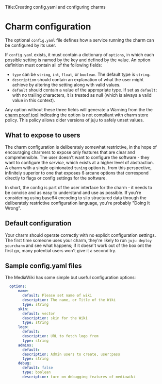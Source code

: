 Title:Creating config.yaml and configuring charms

# Charm configuration

The optional `config.yaml` file defines how a service running the charm can be
configured by its user.

If `config.yaml` exists, it must contain a dictionary of `options`, in which
each possible setting is named by the key and defined by the value. An option
definition must contain all of the following fields:

  - `type` can be `string`, `int`, `float`, or `boolean`. The default type is
    `string`.
  - `description` should contain an explanation of what the user might achieve
    by altering the setting along with valid values.
  - `default` should contain a value of the appropriate type. If set as
    `default:` with no trailing characters, it is treated as null (which is
    always a valid value in this context).

Any option without these three fields will generate a Warning from the the
[charm proof tool](tools-charm-tools.html#proof)
indicating the option is not compliant with charm store policy. This policy
allows older versions of juju to safely unset values.

## What to expose to users

The charm configuration is deliberately somewhat restrictive, in the hope of
encouraging charmers to expose only features that are clear and comprehensible.
The user doesn't want to configure the software - they want to configure the
_service_, which exists at a higher level of abstraction. A charm with a single
opinionated `tuning` option is, from this perspective, infinitely superior to
one that exposes 6 arcane options that correspond directly to flags or config
settings for the software.

In short, the config is part of the user interface for the charm - it needs to
be concise and as easy to understand and use as possible. If you're considering
using base64 encoding to slip structured data through the deliberately
restrictive configuration language, you're probably "Doing It Wrong".

## Default configuration

Your charm should operate correctly with no explicit configuration settings. The
first time someone uses your charm, they're likely to run `juju deploy
yourcharm` and see what happens; if it doesn't work out of the box ont the first
go, many potential users won't give it a second try.

## Sample config.yaml files

The MediaWiki has some simple but useful configuration options:

```yaml
  options:
      name:
        default: Please set name of wiki
        description: The name, or Title of the Wiki
        type: string
      skin:
        default: vector
        description: skin for the Wiki
        type: string
      logo:
        default:
        description: URL to fetch logo from
        type: string
      admins:
        default:
        description: Admin users to create, user:pass
        type: string
      debug:
        default: false
        type: boolean
        description: turn on debugging features of mediawiki
```
